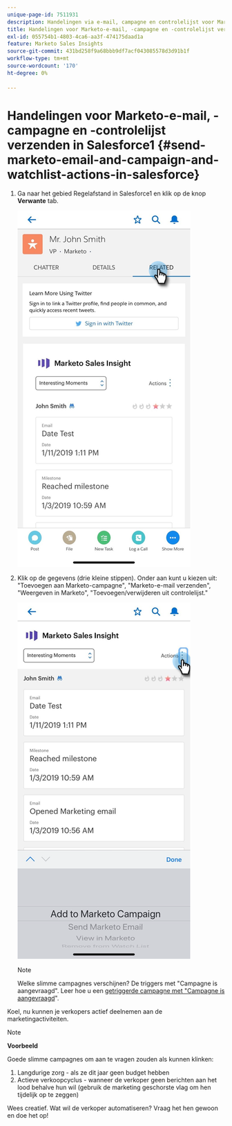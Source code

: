 ```yaml
---
unique-page-id: 7511931
description: Handelingen via e-mail, campagne en controlelijst voor Marketo verzenden in Salesforce1 - Marketo Docs - Productdocumentatie
title: Handelingen voor Marketo-e-mail, -campagne en -controlelijst verzenden in Salesforce1
exl-id: 055754b1-4803-4ca6-aa3f-474175daad1a
feature: Marketo Sales Insights
source-git-commit: 431bd258f9a68bbb9df7acf043085578d3d91b1f
workflow-type: tm+mt
source-wordcount: '170'
ht-degree: 0%

---
```


# Handelingen voor Marketo-e-mail, -campagne en -controlelijst verzenden in Salesforce1 {#send-marketo-email-and-campaign-and-watchlist-actions-in-salesforce}

1. Ga naar het gebied Regelafstand in Salesforce1 en klik op de knop **Verwante** tab.

   ![](assets/one-1.png)

1. Klik op de gegevens (drie kleine stippen). Onder aan kunt u kiezen uit: &quot;Toevoegen aan Marketo-campagne&quot;, &quot;Marketo-e-mail verzenden&quot;, &quot;Weergeven in Marketo&quot;, &quot;Toevoegen/verwijderen uit controlelijst.&quot;

   ![](assets/two-1.png)

   >[!NOTE]
   >
   >Welke slimme campagnes verschijnen? De triggers met &quot;Campagne is aangevraagd&quot;. Leer hoe u een [getriggerde campagne met &quot;Campagne is aangevraagd](/help/marketo/product-docs/core-marketo-concepts/smart-campaigns/flow-actions/request-campaign.md)&quot;.

Koel, nu kunnen je verkopers actief deelnemen aan de marketingactiviteiten.

>[!NOTE]
>
>**Voorbeeld**
>
>Goede slimme campagnes om aan te vragen zouden als kunnen klinken:
>
>1. Langdurige zorg - als ze dit jaar geen budget hebben
>1. Actieve verkoopcyclus - wanneer de verkoper geen berichten aan het lood behalve hun wil (gebruik de marketing geschorste vlag om hen tijdelijk op te zeggen)
>
>Wees creatief. Wat wil de verkoper automatiseren? Vraag het hen gewoon en doe het op!
